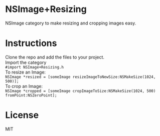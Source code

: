 # NSImage+Resizing

NSImage category to make resizing and cropping images easy.

# Instructions
Clone the repo and add the files to your project.  
Import the category  
`#import NSImage+Resizing.h`  
To resize an Image:  
`NSImage *resized = [someImage resizeImageToNewSize:NSMakeSize(1024, 500)];`  
To crop an Image:  
`NSImage *cropped = [someImage cropImageToSize:NSMakeSize(1024, 500) fromPoint:NSZeroPoint];`

# License
MIT
